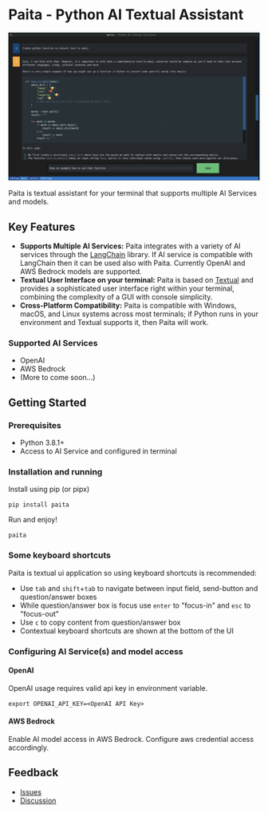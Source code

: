 # Paita - Python AI Textual Assistant
<img src="https://github.com/villekr/paita/blob/main/imgs/paita.jpg?raw=true" width="800">

Paita is textual assistant for your terminal that supports multiple AI Services and models.

## Key Features
- **Supports Multiple AI Services:** Paita integrates with a variety of AI services through the [LangChain](https://python.langchain.com) library. If AI service is compatible with LangChain then it can be used also with Paita. Currently OpenAI and AWS Bedrock models are supported.
- **Textual User Interface on your terminal:** Paita is based on [Textual](https://textual.textualize.io/) and provides a sophisticated user interface right within your terminal, combining the complexity of a GUI with console simplicity.                                                                                       
- **Cross-Platform Compatibility:** Paita is compatible with Windows, macOS, and Linux systems across most terminals; if Python runs in your environment and Textual supports it, then Paita will work.

### Supported AI Services
* OpenAI
* AWS Bedrock
* (More to come soon...)

## Getting Started

### Prerequisites
- Python 3.8.1+
- Access to AI Service and configured in terminal

### Installation and running

Install using pip (or pipx)
```
pip install paita
```

Run and enjoy!
```
paita
```

### Some keyboard shortcuts

Paita is textual ui application so using keyboard shortcuts is recommended:
* Use `tab` and `shift`+`tab` to navigate between input field, send-button and question/answer boxes
* While question/answer box is focus use `enter` to "focus-in" and `esc` to "focus-out"
* Use `c` to copy content from question/answer box
* Contextual keyboard shortcuts are shown at the bottom of the UI

### Configuring AI Service(s) and model access

#### OpenAI

OpenAI usage requires valid api key in environment variable.
```
export OPENAI_API_KEY=<OpenAI API Key>
```

#### AWS Bedrock

Enable AI model access in AWS Bedrock. Configure aws credential access accordingly.

## Feedback

* [Issues](https://github.com/villekr/paita/issues)
* [Discussion](https://github.com/villekr/paita/discussions)

